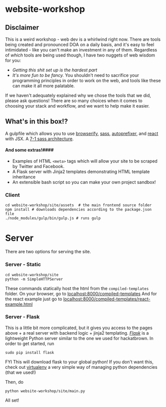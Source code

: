 # website-workshop

## Disclaimer ##
This is a weird workshop - web dev is a whirlwind right now. There are tools being created and pronounced DOA on a daily basis, and it's easy to feel intimidated - like you can't make an investment in any of them. Regardless of *which* tools are being used though, I have two nuggets of web wisdom for you:
* *Getting this shit set up is the hardest part*
* *It's more fun to be fancy.* You shouldn't need to sacrifice your programming principles in order to work on the web, and tools like these can make it all more palatable.

If we haven't adequately explained why we chose the tools that we did, please ask questions! There are so many choices when it comes to choosing your stack and workflow, and we want to help make it easier.

## What's in this box!? ##
A gulpfile which allows you to use [browserify](http://browserify.org/), [sass](http://sass-lang.com/), [autoprefixer](https://github.com/postcss/autoprefixer), and [react](https://facebook.github.io/react/) with JSX.
A [7-1 sass architecture](https://sass-guidelin.es/#the-7-1-pattern).

#### And some extras!####
* Examples of HTML `<meta>` tags which will allow your site to be scraped by Twitter and Facebook.
* A Flask server with Jinja2 templates demonstrating HTML template inheritance
* An extensible bash script so you can make your own project sandbox!

### Client ###
```
cd website-workshop/site/assets  # the main frontend source folder
npm install # downloads dependencies according to the package.json file
./node_modules/gulp/bin/gulp.js # runs gulp 
```

# Server #
There are two options for serving the site.

### Server - Static ###
```
cd website-workshop/site
python -m SimpleHTTPServer
```
These commands statically host the html from the `compiled-templates` folder.
On your browser, go to [localhost:8000/compiled-templates](http://localhost:8000/compiled-templates)
And for the react example just go to [localhost:8000/compiled-templates/react-example.html](http://http://localhost:8000/compiled-templates/react-example.html)

### Server - Flask ###
This is a little bit more complicated, but it gives you access to the pages above + a real server with backend logic + jinja2 templating.
[*Flask*](http://flask.pocoo.org/) is a lightweight Python server similar to the one we used for hackatbrown. In order to get started, run 
```
sudo pip install flask
```

FYI This will download flask to your global python! If you don't want this, check out [virtualenv](https://virtualenv.pypa.io/en/latest/installation.html) a very simple way of managing python dependencies (that we used!)

Then, do
```
python website-workshop/site/main.py
```
All set!
